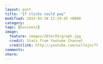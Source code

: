 ```yaml
---
layout: post
title: "If clicks could pay"
modified: 2014-03-28 11:29:45 +0000
category: 
tags: [business]
image:
  feature: images/2014/03/graph.jpg 
  credit: Stats from Youtube Channel
  creditlink: http://youtube.com/willojnr77
comments: 
share: 
---
```

